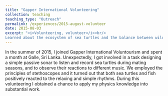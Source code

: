 ```yaml
---
title: "Gapper International Volunteering"
collection: teaching
teaching_type: "Outreach"
permalink: /experiences/2015-august-volunteer
date: 2015-08-03
excerpt: "<i>Volunteering, volunteer</i><br/>
Learned about the ecosystem of sea turtles and the balance between wildlife and human activities. Helped design a passive sonar to listen and record sea turtles during mating seasons, and also to observe their reactions to different musics."
---
```


In the summer of 2015, I joined Gapper International Voluntourism and spent a month at Galle, Sri Lanka. Unexpectedly, I got involved in a task designing a simple passive sonar to listen and record sea turtles during mating seasons, and to observe their reactions to different music. We employed the principles of stethoscopes and it turned out that both sea turtles and fish positively reacted to the relaxing and simple rhythms. During this volunteering I obtained a chance to apply my physics knowledge into substantial work.